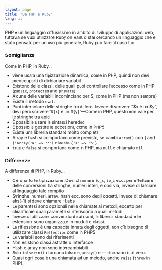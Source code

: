 ```yaml
---
layout: page
title: "Da PHP a Ruby"
lang: it
---
```


PHP è un linguaggio diffusissimo in ambito di sviluppo di applicazioni
web, tuttavia se vuoi utilizzare Ruby on Rails o stai cercando un
linguaggio che è stato pensato per un uso più generale, Ruby può fare al
caso tuo.

### Somiglianze

Come in PHP, in Ruby…

* viene usata una tipizzazione dinamica, come in PHP, quindi non devi
  preoccuparti di dichiariare variabili.
* Esistono delle classi, delle quali puoi controllare l’accesso come in
  PHP (`public`, `protected` and `private`)
* Alcune delle variabili incominciano per $, come in PHP (ma non sempre)
* Esiste il metodo `eval`.
* Puoi interpolare delle stringhe tra di loro. Invece di scrivere ”$x è
  un $y”, devi però scrivere ”#\{x} è un #\{y}”—Come in PHP, questo non
  vale per le stringhe tra apici.
* È possibile usare la sintassi heredoc
* È possibile gestire le eccezioni, come in PHP5
* Esiste una libreria standard molto completa
* Array e hash si comportano come previsto, se cambi `array()` con `{`
  and `}`\: `array('a' => 'b')` diventa `{'a' => 'b'}`.
* `true` e `false` si comportano come in PHP, ma `null` è chiamato `nil`

### Differenze

A differenza di PHP, in Ruby…

* C’è una forte tipizzazione. Devi chiamare `to_s`, `to_i` ecc. per
  effettuare delle conversioni tra stringhe, numeri interi, e così via,
  invece di lasciare al linguaggio tale compito
* Stringhe, numeri, array, hash ecc. sono degli oggetti. Invece di
  chiamare abs(-1) si deve chiamare -1.abs
* Le parentesi sono opzionali nelle chiamate ai metodi, eccetto per
  chiarificare quali parametri si riferiscono a quali metodi.
* Invece di utilizzare convenzioni sui nomi, la libreria standard e le
  estensioni sono organizzate in moduli e classi.
* La riflessione è una capacità innata degli oggetti, non c’è bisogno di
  utilizzare classi `Reflection` come in PHP5
* Le variabili sono dei riferimenti
* Non esistono classi astratte o interfacce
* Hash e array non sono intercambiabili
* Solo `false` e `nil` ritornano falso: `0`, `array()` e `""` ritornano
  tutti vero.
* Quasi ogni cosa è una chiamata ad un metodo, anche `raise` (`throw` in
  PHP).

